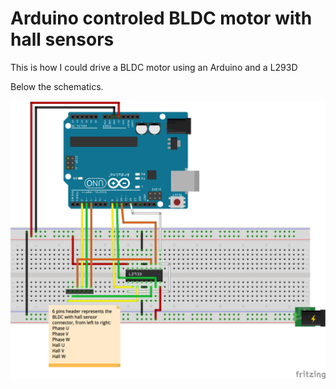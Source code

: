 # Arduino controled BLDC motor with hall sensors
This is how I could drive a BLDC motor using an Arduino and a L293D

Below the schematics.

![Schematics](res/circuit_bb.png)
